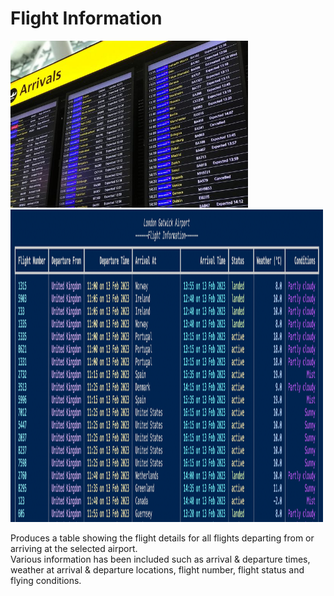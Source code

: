# Flight Information

<p>
  <img src="assets/flight_board.jpeg" width="380" alt="accessibility text">
  <img src="assets/gatwick_flight_info.png" width="500" height="500" alt="accessibility text">
</p>

Produces a table showing the flight details for all flights departing from or arriving at the selected airport.  
Various information has been included such as arrival & departure times, weather at arrival & departure locations, flight number,
flight status and flying conditions.
